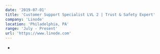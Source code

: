 ```yaml
---
date: '2019-07-01'
title: 'Customer Support Specialist LVL 2 | Trust & Safety Expert'
company: 'Linode'
location: 'Philadelphia, PA'
range: 'July - Present'
url: 'https://www.linode.com'
---
```


- 